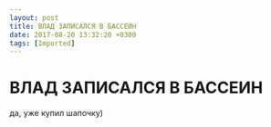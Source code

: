 ```yaml
---
layout: post
title: ВЛАД ЗАПИСАЛСЯ В БАССЕИН
date: 2017-08-20 13:32:20 +0300
tags: [Imported]
---
```

# ВЛАД ЗАПИСАЛСЯ В БАССЕИН

да, уже купил шапочку)